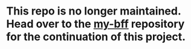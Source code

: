 # This repo is no longer maintained. Head over to the [my-bff](https://github.com/adumlao/my-bff) repository for the continuation of this project.
